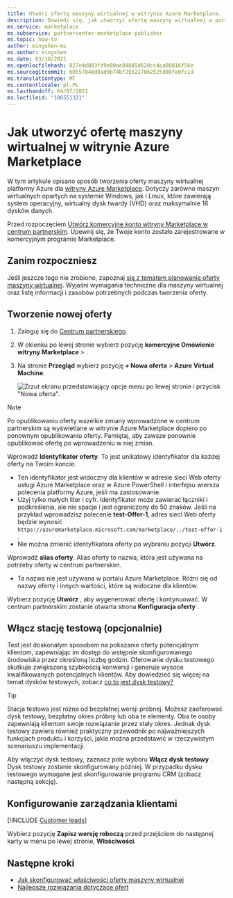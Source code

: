```yaml
---
title: Utwórz ofertę maszyny wirtualnej w witrynie Azure Marketplace.
description: Dowiedz się, jak utworzyć ofertę maszyny wirtualnej w portalu komercyjnym firmy Microsoft.
ms.service: marketplace
ms.subservice: partnercenter-marketplace-publisher
ms.topic: how-to
author: mingshen-ms
ms.author: mingshen
ms.date: 03/10/2021
ms.openlocfilehash: 827e4d883fd9e80ae84845d620cc4ca00816f56e
ms.sourcegitcommit: b0557848d0ad9b74bf293217862525d08fe0fc1d
ms.translationtype: MT
ms.contentlocale: pl-PL
ms.lasthandoff: 04/07/2021
ms.locfileid: "106551321"
---
```

# <a name="how-to-create-a-virtual-machine-offer-on-azure-marketplace"></a>Jak utworzyć ofertę maszyny wirtualnej w witrynie Azure Marketplace

W tym artykule opisano sposób tworzenia oferty maszyny wirtualnej platformy Azure dla [witryny Azure Marketplace](https://azuremarketplace.microsoft.com/). Dotyczy zarówno maszyn wirtualnych opartych na systemie Windows, jak i Linux, które zawierają system operacyjny, wirtualny dysk twardy (VHD) oraz maksymalnie 16 dysków danych.

Przed rozpoczęciem [Utwórz komercyjne konto witryny Marketplace w centrum partnerskim](partner-center-portal/create-account.md). Upewnij się, że Twoje konto zostało zarejestrowane w komercyjnym programie Marketplace.

## <a name="before-you-begin"></a>Zanim rozpoczniesz

Jeśli jeszcze tego nie zrobiono, zapoznaj [się z tematem planowanie oferty maszyny wirtualnej](marketplace-virtual-machines.md). Wyjaśni wymagania techniczne dla maszyny wirtualnej oraz listę informacji i zasobów potrzebnych podczas tworzenia oferty.

## <a name="create-a-new-offer"></a>Tworzenie nowej oferty

1. Zaloguj się do [Centrum partnerskiego](https://partner.microsoft.com/dashboard/home).
2. W okienku po lewej stronie wybierz pozycję **komercyjne Omówienie witryny Marketplace**  >  .
3. Na stronie **Przegląd** wybierz pozycję **+ Nowa oferta**  >  **Azure Virtual Machine**.

    ![Zrzut ekranu przedstawiający opcje menu po lewej stronie i przycisk "Nowa oferta".](./media/create-vm/new-offer-azure-virtual-machine.png)

> [!NOTE]
> Po opublikowaniu oferty wszelkie zmiany wprowadzone w centrum partnerskim są wyświetlane w witrynie Azure Marketplace dopiero po ponownym opublikowaniu oferty. Pamiętaj, aby zawsze ponownie opublikować ofertę po wprowadzeniu w niej zmian.

Wprowadź **Identyfikator oferty**. To jest unikatowy identyfikator dla każdej oferty na Twoim koncie.

- Ten identyfikator jest widoczny dla klientów w adresie sieci Web oferty usługi Azure Marketplace oraz w Azure PowerShell i interfejsu wiersza polecenia platformy Azure, jeśli ma zastosowanie.
- Użyj tylko małych liter i cyfr. Identyfikator może zawierać łączniki i podkreślenia, ale nie spacje i jest ograniczony do 50 znaków. Jeśli na przykład wprowadzisz polecenie **test-Offer-1**, adres sieci Web oferty będzie wynosić `https://azuremarketplace.microsoft.com/marketplace/../test-offer-1` .
- Nie można zmienić identyfikatora oferty po wybraniu pozycji **Utwórz**.

Wprowadź **alias oferty**. Alias oferty to nazwa, która jest używana na potrzeby oferty w centrum partnerskim.

- Ta nazwa nie jest używana w portalu Azure Marketplace. Różni się od nazwy oferty i innych wartości, które są widoczne dla klientów.

Wybierz pozycję **Utwórz** , aby wygenerować ofertę i kontynuować. W centrum partnerskim zostanie otwarta strona **Konfiguracja oferty** .

## <a name="enable-a-test-drive-optional"></a>Włącz stację testową (opcjonalnie)

Test jest doskonałym sposobem na pokazanie oferty potencjalnym klientom, zapewniając im dostęp do wstępnie skonfigurowanego środowiska przez określoną liczbę godzin. Oferowanie dysku testowego skutkuje zwiększoną szybkością konwersji i generuje wysoce kwalifikowanych potencjalnych klientów. Aby dowiedzieć się więcej na temat dysków testowych, zobacz [co to jest dysk testowy?](./what-is-test-drive.md)

> [!TIP]
> Stacja testowa jest różna od bezpłatnej wersji próbnej. Możesz zaoferować dysk testowy, bezpłatny okres próbny lub oba te elementy. Oba te osoby zapewniają klientom swoje rozwiązanie przez stały okres. Jednak dysk testowy zawiera również praktyczny przewodnik po najważniejszych funkcjach produktu i korzyści, jakie można przedstawić w rzeczywistym scenariuszu implementacji.

Aby włączyć dysk testowy, zaznacz pole wyboru **Włącz dysk testowy** . Dysk testowy zostanie skonfigurowany później. W przypadku dysku testowego wymagane jest skonfigurowanie programu CRM (zobacz następną sekcję).

## <a name="configure-customer-leads-management"></a>Konfigurowanie zarządzania klientami

[!INCLUDE [Customer leads](includes/customer-leads.md)] 

Wybierz pozycję **Zapisz wersję roboczą** przed przejściem do następnej karty w menu po lewej stronie, **Właściwości**.

## <a name="next-steps"></a>Następne kroki

- [Jak skonfigurować właściwości oferty maszyny wirtualnej](azure-vm-create-properties.md)
- [Najlepsze rozwiązania dotyczące ofert](gtm-offer-listing-best-practices.md)